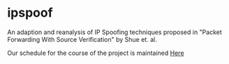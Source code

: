 ipspoof
=======

An adaption and reanalysis of IP Spoofing techniques proposed in "Packet Forwarding With Source Verification" by Shue et. al. 

Our schedule for the course of the project is maintained <a href="https://docs.google.com/spreadsheet/ccc?key=0AsqPkKbbLFV_dEV4emlsMlNjdml2eXkwcEdMZlduZ2c&usp=sharing">Here</a>
